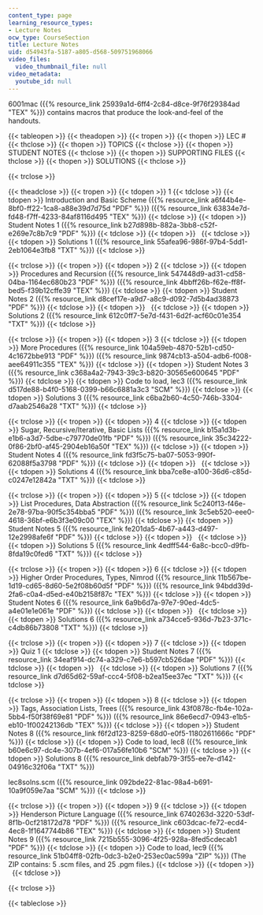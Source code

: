 ```yaml
---
content_type: page
learning_resource_types:
- Lecture Notes
ocw_type: CourseSection
title: Lecture Notes
uid: d54943fa-5187-a805-d568-509751968066
video_files:
  video_thumbnail_file: null
video_metadata:
  youtube_id: null
---
```


6001mac ({{% resource_link 25939a1d-6ff4-2c84-d8ce-9f76f29384ad "TEX" %}}) contains macros that produce the look-and-feel of the handouts.

{{< tableopen >}}
{{< theadopen >}}
{{< tropen >}}
{{< thopen >}}
LEC #
{{< thclose >}}
{{< thopen >}}
TOPICS
{{< thclose >}}
{{< thopen >}}
STUDENT NOTES
{{< thclose >}}
{{< thopen >}}
SUPPORTING FILES
{{< thclose >}}
{{< thopen >}}
SOLUTIONS
{{< thclose >}}

{{< trclose >}}

{{< theadclose >}}
{{< tropen >}}
{{< tdopen >}}
1
{{< tdclose >}}
{{< tdopen >}}
Introduction and Basic Scheme ({{% resource_link a6f44b4e-8bf0-ff22-1ca8-a88e39d7d75d "PDF" %}}) ({{% resource_link 63834e7d-fd48-f7ff-4233-84af8116d495 "TEX" %}})
{{< tdclose >}}
{{< tdopen >}}
Student Notes 1 ({{% resource_link b27d898b-882a-3bb8-c52f-e269e7c8b7c9 "PDF" %}})
{{< tdclose >}}
{{< tdopen >}}
 
{{< tdclose >}}
{{< tdopen >}}
Solutions 1 ({{% resource_link 55afea96-986f-97b4-5dd1-2eb1064e3fb8 "TXT" %}})
{{< tdclose >}}

{{< trclose >}}
{{< tropen >}}
{{< tdopen >}}
2
{{< tdclose >}}
{{< tdopen >}}
Procedures and Recursion ({{% resource_link 547448d9-ad31-cd58-04ba-1164ec680b23 "PDF" %}}) ({{% resource_link 4bbff26b-f62e-ff8f-bed5-f39b12cffe39 "TEX" %}})
{{< tdclose >}}
{{< tdopen >}}
Student Notes 2 ({{% resource_link d8cef17e-a9d7-a8c9-d092-7d5b4ad38873 "PDF" %}})
{{< tdclose >}}
{{< tdopen >}}
 
{{< tdclose >}}
{{< tdopen >}}
Solutions 2 ({{% resource_link 612c0ff7-5e7d-f431-6d2f-acf60c01e354 "TXT" %}})
{{< tdclose >}}

{{< trclose >}}
{{< tropen >}}
{{< tdopen >}}
3
{{< tdclose >}}
{{< tdopen >}}
More Procedures ({{% resource_link 104a59eb-4870-52b1-cd50-4c1672bbe913 "PDF" %}}) ({{% resource_link 9874cb13-a504-adb6-f008-aee64911c355 "TEX" %}})
{{< tdclose >}}
{{< tdopen >}}
Student Notes 3 ({{% resource_link c368a4a2-7943-39c3-b820-30565e600645 "PDF" %}})
{{< tdclose >}}
{{< tdopen >}}
Code to load, lec3 ({{% resource_link d517de88-b4f0-5168-0399-b66c6881a3c3 "SCM" %}})
{{< tdclose >}}
{{< tdopen >}}
Solutions 3 ({{% resource_link c6ba2b60-4c50-746b-3304-d7aab2546a28 "TXT" %}})
{{< tdclose >}}

{{< trclose >}}
{{< tropen >}}
{{< tdopen >}}
4
{{< tdclose >}}
{{< tdopen >}}
Sugar, Recursive/Iterative, Basic Lists ({{% resource_link b15a1d3b-e1b6-a3d7-5dbe-c79770de01fb "PDF" %}}) ({{% resource_link 35c34222-0f86-2bf0-af45-2904eb16a50f "TEX" %}})
{{< tdclose >}}
{{< tdopen >}}
Student Notes 4 ({{% resource_link fd3f5c75-ba07-5053-990f-62088f5a3798 "PDF" %}})
{{< tdclose >}}
{{< tdopen >}}
 
{{< tdclose >}}
{{< tdopen >}}
Solutions 4 ({{% resource_link bba7ce8e-a100-36d6-c85d-c0247e12842a "TXT" %}})
{{< tdclose >}}

{{< trclose >}}
{{< tropen >}}
{{< tdopen >}}
5
{{< tdclose >}}
{{< tdopen >}}
List Procedures, Data Abstraction ({{% resource_link 5c240f13-f46e-2e78-97ba-90f5c354bba5 "PDF" %}}) ({{% resource_link 3c5eb520-eee0-4618-36bf-e6b3f3e09c00 "TEX" %}})
{{< tdclose >}}
{{< tdopen >}}
Student Notes 5 ({{% resource_link fe201da5-4b67-a443-d497-12e2998afe6f "PDF" %}})
{{< tdclose >}}
{{< tdopen >}}
 
{{< tdclose >}}
{{< tdopen >}}
Solutions 5 ({{% resource_link 4edff544-6a8c-bcc0-d9fb-8fda19c0fed6 "TXT" %}})
{{< tdclose >}}

{{< trclose >}}
{{< tropen >}}
{{< tdopen >}}
6
{{< tdclose >}}
{{< tdopen >}}
Higher Order Procedures, Types, Nimrod ({{% resource_link 11b567be-1d19-cd65-8d60-5e2f08b60d5f "PDF" %}}) ({{% resource_link 94bdd39d-2fa6-c0a4-d5ed-e40b2158f87c "TEX" %}})
{{< tdclose >}}
{{< tdopen >}}
Student Notes 6 ({{% resource_link 6a9b6d7a-97e7-90ed-4dc5-a4e01e1e061e "PDF" %}})
{{< tdclose >}}
{{< tdopen >}}
 
{{< tdclose >}}
{{< tdopen >}}
Solutions 6 ({{% resource_link a734cce5-936d-7b23-371c-c4db86b73808 "TXT" %}})
{{< tdclose >}}

{{< trclose >}}
{{< tropen >}}
{{< tdopen >}}
7
{{< tdclose >}}
{{< tdopen >}}
Quiz 1
{{< tdclose >}}
{{< tdopen >}}
Student Notes 7 ({{% resource_link 34eaf914-dc74-a329-c7e6-b597cb526dae "PDF" %}})
{{< tdclose >}}
{{< tdopen >}}
 
{{< tdclose >}}
{{< tdopen >}}
Solutions 7 ({{% resource_link d7d65d62-59af-ccc4-5f08-b2ea15ee37ec "TXT" %}})
{{< tdclose >}}

{{< trclose >}}
{{< tropen >}}
{{< tdopen >}}
8
{{< tdclose >}}
{{< tdopen >}}
Tags, Association Lists, Trees ({{% resource_link 43f0878c-fb4e-102a-5bb4-f50f38f69e81 "PDF" %}}) ({{% resource_link 86e6ecd7-0943-e1b5-eb10-1f00242136db "TEX" %}})
{{< tdclose >}}
{{< tdopen >}}
Student Notes 8 ({{% resource_link f6f2d123-8259-68d0-e0f5-11802611666c "PDF" %}})
{{< tdclose >}}
{{< tdopen >}}
Code to load, lec8 ({{% resource_link b60e6c97-dc4e-307b-4ef6-017a56fe10b6 "SCM" %}})
{{< tdclose >}}
{{< tdopen >}}
Solutions 8 ({{% resource_link debfab79-3f55-ee7e-d142-04916c32f06a "TXT" %}})  
  
lec8solns.scm ({{% resource_link 092bde22-81ac-98a4-b691-10a9f059e7aa "SCM" %}})
{{< tdclose >}}

{{< trclose >}}
{{< tropen >}}
{{< tdopen >}}
9
{{< tdclose >}}
{{< tdopen >}}
Henderson Picture Language ({{% resource_link 6740263d-3220-53df-8f1b-0cf218172d78 "PDF" %}}) ({{% resource_link c603dcac-fe72-ecd4-4ec8-1f1647744b86 "TEX" %}})
{{< tdclose >}}
{{< tdopen >}}
Student Notes 9 ({{% resource_link 7215b555-3096-4f25-928a-8fed5cdecab1 "PDF" %}})
{{< tdclose >}}
{{< tdopen >}}
Code to load, lec9 ({{% resource_link 51b04ff8-02fb-0dc3-b2e0-253ec0ac599a "ZIP" %}}) (The ZIP contains: 5 .scm files, and 25 .pgm files.)
{{< tdclose >}}
{{< tdopen >}}
 
{{< tdclose >}}

{{< trclose >}}

{{< tableclose >}}